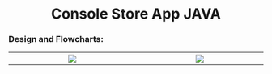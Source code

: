 <h1 align="center">Console Store App JAVA</h1>

<h3>Design and Flowcharts:</h3>
<table>
  <th width="500">
    <img src="https://github.com/phollenback/Skills-Overview/assets/145724342/be3df839-627b-45fc-bc1c-1b72213d81f2">
  </th>
  <th width="500">
    <img src="https://github.com/phollenback/Skills-Overview/assets/145724342/45b802ee-1dff-42bd-b452-981c7ede7a14">
  </th>
</table>
